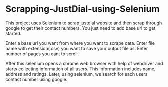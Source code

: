 # Scrapping-JustDial-using-Selenium
This project uses Selenium to scrap justdial website and then scrap through google to get their contact numbers. You just need to add base url to get started.

Enter a base url you want from where you want to scrape data.
Enter file name with extension(.csv) you want to save your output file as.
Enter number of pages you eant to scroll.


After this selenium opens a chrome web browser with help of webdriver and starts collecting information of all users. This information includes name, address and ratings.
Later, using selenium, we search for each users contact number using google.
